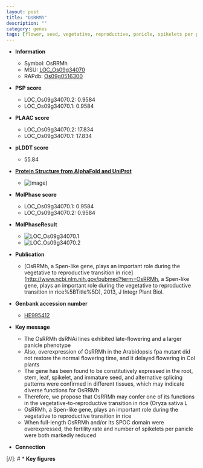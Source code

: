```yaml
---
layout: post
title: "OsRRMh"
description: ""
category: genes
tags: [flower, seed, vegetative, reproductive, panicle, spikelets per panicle, root, stem, leaf, flowering time, fertility, spikelet]
---
```


* **Information**  
    + Symbol: OsRRMh  
    + MSU: [LOC_Os09g34070](http://rice.plantbiology.msu.edu/cgi-bin/ORF_infopage.cgi?orf=LOC_Os09g34070)  
    + RAPdb: [Os09g0516300](http://rapdb.dna.affrc.go.jp/viewer/gbrowse_details/irgsp1?name=Os09g0516300)  

* **PSP score**  
    + LOC_Os09g34070.2: 0.9584 
    + LOC_Os09g34070.1: 0.9584 

* **PLAAC score**  
    + LOC_Os09g34070.2: 17.834 
    + LOC_Os09g34070.1: 17.834 

* **pLDDT score**
    + 55.84

* **[Protein Structure from AlphaFold and UniProt](https://www.uniprot.org/uniprotkb/Q69IL3/entry#structure)**
    + ![image](https://ricepsp.github.io/images/Q6/AF-Q69IL3-F1.png))

* **MolPhase score**
    + LOC_Os09g34070.1: 0.9584
    + LOC_Os09g34070.2: 0.9584

* **MolPhaseResult**
    + ![LOC_Os09g34070.1](https://ricepsp.github.io/pictures/LOC_Os09g/LOC_Os09g34070.1.png)
    + ![LOC_Os09g34070.2](https://ricepsp.github.io/pictures/LOC_Os09g/LOC_Os09g34070.2.png)

* **Publication**  
    + [OsRRMh, a Spen-like gene, plays an important role during the vegetative to reproductive transition in rice](http://www.ncbi.nlm.nih.gov/pubmed?term=OsRRMh, a Spen-like gene, plays an important role during the vegetative to reproductive transition in rice%5BTitle%5D), 2013, J Integr Plant Biol.

* **Genbank accession number**  
    + [HE995412](http://www.ncbi.nlm.nih.gov/nuccore/HE995412)

* **Key message**  
    + The OsRRMh dsRNAi lines exhibited late-flowering and a larger panicle phenotype
    + Also, overexpression of OsRRMh in the Arabidopsis fpa mutant did not restore the normal flowering time, and it delayed flowering in Col plants
    + The gene has been found to be constitutively expressed in the root, stem, leaf, spikelet, and immature seed, and alternative splicing patterns were confirmed in different tissues, which may indicate diverse functions for OsRRMh
    + Therefore, we propose that OsRRMh may confer one of its functions in the vegetative-to-reproductive transition in rice (Oryza sativa L
    + OsRRMh, a Spen-like gene, plays an important role during the vegetative to reproductive transition in rice
    + When full-length OsRRMh and/or its SPOC domain were overexpressed, the fertility rate and number of spikelets per panicle were both markedly reduced

* **Connection**  

[//]: # * **Key figures**  


